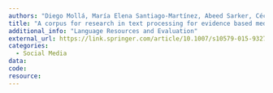 ```yaml
---
authors: "Diego Mollá, María Elena Santiago-Martínez, Abeed Sarker, Cécile Paris"
title: "A corpus for research in text processing for evidence based medicine"
additional_info: "Language Resources and Evaluation"
external_url: https://link.springer.com/article/10.1007/s10579-015-9327-2
categories:
  - Social Media 
data:
code:
resource:
---
```

